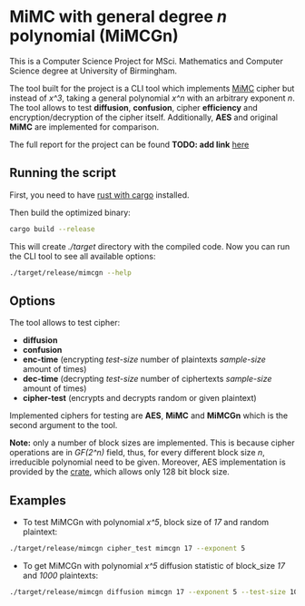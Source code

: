# MiMC with general degree *n* polynomial (MiMCGn)

This is a Computer Science Project for MSci. Mathematics and Computer Science degree at University of Birmingham.

The tool built for the project is a CLI tool which implements [MiMC](https://eprint.iacr.org/2016/492) cipher but instead of *x^3*, taking a general polynomial *x^n* with an arbitrary exponent *n*.
The tool allows to test **diffusion**, **confusion**, cipher **efficiency** and encryption/decryption of the cipher itself. Additionally, **AES** and original **MiMC** are implemented for comparison.

The full report for the project can be found __TODO: add link__ [here]()

## Running the script

First, you need to have [rust with cargo](https://doc.rust-lang.org/cargo/getting-started/installation.html) installed.

Then build the optimized binary:
```bash
cargo build --release
```

This will create *./target* directory with the compiled code. Now you can run the CLI tool to see all available options:
```bash
./target/release/mimcgn --help
```

## Options

The tool allows to test cipher:
 - **diffusion**
 - **confusion**
 - **enc-time** (encrypting *test-size* number of plaintexts *sample-size* amount of times)
 - **dec-time** (decrypting *test-size* number of ciphertexts *sample-size* amount of times)
 - **cipher-test** (encrypts and decrypts random or given plaintext)

Implemented ciphers for testing are **AES**, **MiMC** and **MiMCGn** which is the second argument to the tool.

**Note:** only a number of block sizes are implemented. This is because cipher operations are in *GF(2^n)* field, thus, for every different block size *n*, irreducible polynomial need to be given.
Moreover, AES implementation is provided by the [crate](https://docs.rs/aes/latest/aes), which allows only 128 bit block size. 

## Examples

- To test MiMCGn with polynomial *x^5*, block size of *17* and random plaintext:
```bash
./target/release/mimcgn cipher_test mimcgn 17 --exponent 5
```

- To get MiMCGn with polynomial *x^5* diffusion statistic of block_size *17* and *1000* plaintexts:
```bash
./target/release/mimcgn diffusion mimcgn 17 --exponent 5 --test-size 1000
```
